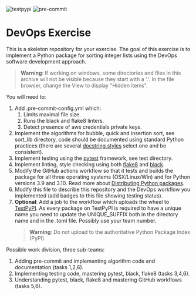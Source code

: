 ![testpypi](https://github.com/seanradel2020/COS397-assignment6/actions/workflows/python-app.yml/badge.svg)
![pre-commit](https://github.com/seanradel2020/COS397-assignment6/actions/workflows/.pre-commit-config.yaml/badge.svg)
# DevOps Exercise

This is a skeleton repository for your exercise. 
The goal of this exercise is to implement a Python package for sorting integer 
lists using the DevOps software development approach.

> **Warning**: If working on windows, some directories and files in this archive
will not be visible because they start with a '.'. In the file browser, change 
the View to display "Hidden items".

You will need to:
1. Add .pre-commit-config.yml which:  
    1. Limits maximal file size.
    1. Runs the black and flake8 linters.
    1. Detect presence of aws credentials private keys.    
1. Implement the algorithms for bubble, quick and insertion sort, see sort_lib directory,
code should be documented using standard Python practices (there are several [docstring 
styles](https://stackoverflow.com/questions/3898572/what-is-the-standard-python-docstring-format)
select one and be consistent).
1. Implement testing using the [pytest](https://docs.pytest.org/en/6.2.x/) framework, see test directory.
1. Implement linting, style checking using both [flake8](https://flake8.pycqa.org/en/latest/) and 
[black](https://black.readthedocs.io/en/stable/). 
1. Modify the GitHub actions workflow so that it tests and builds the package for all 
three operating systems (OSX/Linux/Win) and for Python versions 3.9 and 3.10. Read more about [Distributing Python packages](https://docs.python.org/3/distributing/index.html).
1. Modify this file to describe this repository and the DevOps workflow you implemented (add badges to this file showing testing status).
1. **Optional**: Add a job to the workflow which uploads the wheel to [TestPyPI](https://test.pypi.org/). As every package on TestPyPI is required to have a unique name you need to update the UNIQUE_SUFFIX both in the directory name and in the .toml file. Possibly use your team number.
    >**Warning**: Do not upload to the authoritative Python Package Index (PyPI).  


Possible work division, three sub-teams:
1. Adding pre-commit and implementing algorithm code and documentation (tasks 1,2,6).
1. Implementing testing code, mastering pytest, black, flake8 (tasks 3,4,6).
1. Understanding pytest, black, flake8 and mastering GitHub workflows (tasks 5,6).

